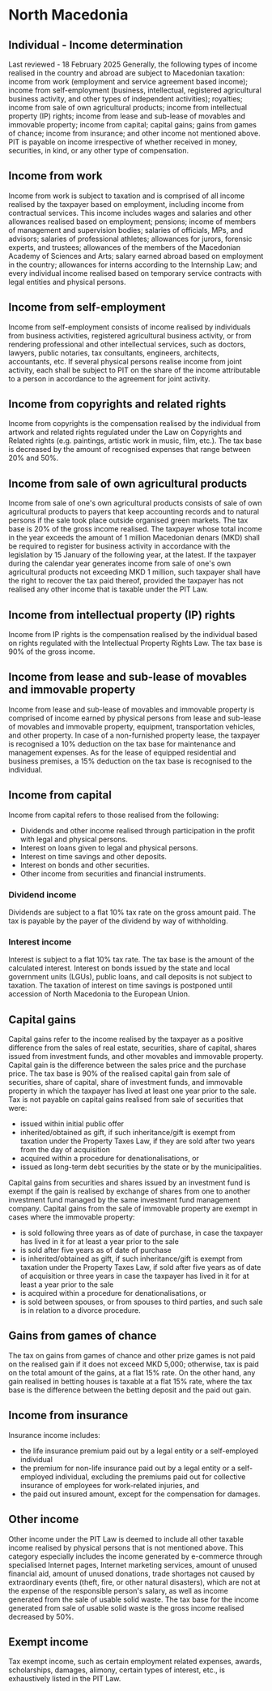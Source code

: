 # North Macedonia
## Individual - Income determination
Last reviewed - 18 February 2025
Generally, the following types of income realised in the country and abroad are subject to Macedonian taxation: income from work (employment and service agreement based income); income from self-employment (business, intellectual, registered agricultural business activity, and other types of independent activities); royalties; income from sale of own agricultural products; income from intellectual property (IP) rights; income from lease and sub-lease of movables and immovable property; income from capital; capital gains; gains from games of chance; income from insurance; and other income not mentioned above.
PIT is payable on income irrespective of whether received in money, securities, in kind, or any other type of compensation.
## Income from work
Income from work is subject to taxation and is comprised of all income realised by the taxpayer based on employment, including income from contractual services. This income includes wages and salaries and other allowances realised based on employment; pensions; income of members of management and supervision bodies; salaries of officials, MPs, and advisors; salaries of professional athletes; allowances for jurors, forensic experts, and trustees; allowances of the members of the Macedonian Academy of Sciences and Arts; salary earned abroad based on employment in the country; allowances for interns according to the Internship Law; and every individual income realised based on temporary service contracts with legal entities and physical persons.
## Income from self-employment
Income from self-employment consists of income realised by individuals from business activities, registered agricultural business activity, or from rendering professional and other intellectual services, such as doctors, lawyers, public notaries, tax consultants, engineers, architects, accountants, etc. If several physical persons realise income from joint activity, each shall be subject to PIT on the share of the income attributable to a person in accordance to the agreement for joint activity.
## Income from copyrights and related rights
Income from copyrights is the compensation realised by the individual from artwork and related rights regulated under the Law on Copyrights and Related rights (e.g. paintings, artistic work in music, film, etc.). The tax base is decreased by the amount of recognised expenses that range between 20% and 50%.
## Income from sale of own agricultural products
Income from sale of one's own agricultural products consists of sale of own agricultural products to payers that keep accounting records and to natural persons if the sale took place outside organised green markets.
The tax base is 20% of the gross income realised.
The taxpayer whose total income in the year exceeds the amount of 1 million Macedonian denars (MKD) shall be required to register for business activity in accordance with the legislation by 15 January of the following year, at the latest.
If the taxpayer during the calendar year generates income from sale of one's own agricultural products not exceeding MKD 1 million, such taxpayer shall have the right to recover the tax paid thereof, provided the taxpayer has not realised any other income that is taxable under the PIT Law.
## Income from intellectual property (IP) rights
Income from IP rights is the compensation realised by the individual based on rights regulated with the Intellectual Property Rights Law. The tax base is 90% of the gross income.
## Income from lease and sub-lease of movables and immovable property
Income from lease and sub-lease of movables and immovable property is comprised of income earned by physical persons from lease and sub-lease of movables and immovable property, equipment, transportation vehicles, and other property. In case of a non-furnished property lease, the taxpayer is recognised a 10% deduction on the tax base for maintenance and management expenses. As for the lease of equipped residential and business premises, a 15% deduction on the tax base is recognised to the individual. 
## Income from capital
Income from capital refers to those realised from the following:
  * Dividends and other income realised through participation in the profit with legal and physical persons.
  * Interest on loans given to legal and physical persons.
  * Interest on time savings and other deposits.
  * Interest on bonds and other securities.
  * Other income from securities and financial instruments.


### Dividend income
Dividends are subject to a flat 10% tax rate on the gross amount paid. The tax is payable by the payer of the dividend by way of withholding.
### Interest income
Interest is subject to a flat 10% tax rate. The tax base is the amount of the calculated interest. Interest on bonds issued by the state and local government units (LGUs), public loans, and call deposits is not subject to taxation.
The taxation of interest on time savings is postponed until accession of North Macedonia to the European Union.
## Capital gains
Capital gains refer to the income realised by the taxpayer as a positive difference from the sales of real estate, securities, share of capital, shares issued from investment funds, and other movables and immovable property.
Capital gain is the difference between the sales price and the purchase price.
The tax base is 90% of the realised capital gain from sale of securities, share of capital, share of investment funds, and immovable property in which the taxpayer has lived at least one year prior to the sale.
Tax is not payable on capital gains realised from sale of securities that were:
  * issued within initial public offer
  * inherited/obtained as gift, if such inheritance/gift is exempt from taxation under the Property Taxes Law, if they are sold after two years from the day of acquisition
  * acquired within a procedure for denationalisations, or
  * issued as long-term debt securities by the state or by the municipalities.


Capital gains from securities and shares issued by an investment fund is exempt if the gain is realised by exchange of shares from one to another investment fund managed by the same investment fund management company.
Capital gains from the sale of immovable property are exempt in cases where the immovable property:
  * is sold following three years as of date of purchase, in case the taxpayer has lived in it for at least a year prior to the sale
  * is sold after five years as of date of purchase
  * is inherited/obtained as gift, if such inheritance/gift is exempt from taxation under the Property Taxes Law, if sold after five years as of date of acquisition or three years in case the taxpayer has lived in it for at least a year prior to the sale
  * is acquired within a procedure for denationalisations, or
  * is sold between spouses, or from spouses to third parties, and such sale is in relation to a divorce procedure.


## Gains from games of chance
The tax on gains from games of chance and other prize games is not paid on the realised gain if it does not exceed MKD 5,000; otherwise, tax is paid on the total amount of the gains, at a flat 15% rate.
On the other hand, any gain realised in betting houses is taxable at a flat 15% rate, where the tax base is the difference between the betting deposit and the paid out gain.
## Income from insurance
Insurance income includes:
  * the life insurance premium paid out by a legal entity or a self-employed individual
  * the premium for non-life insurance paid out by a legal entity or a self-employed individual, excluding the premiums paid out for collective insurance of employees for work-related injuries, and
  * the paid out insured amount, except for the compensation for damages.


## Other income
Other income under the PIT Law is deemed to include all other taxable income realised by physical persons that is not mentioned above. This category especially includes the income generated by e-commerce through specialised Internet pages, Internet marketing services, amount of unused financial aid, amount of unused donations, trade shortages not caused by extraordinary events (theft, fire, or other natural disasters), which are not at the expense of the responsible person's salary, as well as income generated from the sale of usable solid waste.
The tax base for the income generated from sale of usable solid waste is the gross income realised decreased by 50%. 
## Exempt income
Tax exempt income, such as certain employment related expenses, awards, scholarships, damages, alimony, certain types of interest, etc., is exhaustively listed in the PIT Law.
